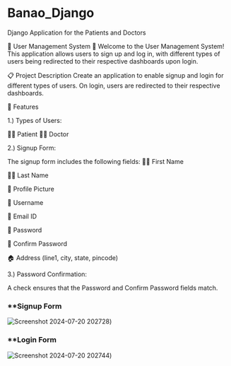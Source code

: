 # Banao_Django
Django Application for the Patients and Doctors

🏥 User Management System 🏥
Welcome to the User Management System! This application allows users to sign up and log in, with different types of users being redirected to their respective dashboards upon login.

📋 Project Description
Create an application to enable signup and login for different types of users. On login, users are redirected to their respective dashboards.

🌟 Features



1.) Types of Users:

🧑‍⚕️ Patient
👨‍⚕️ Doctor


2.) Signup Form:

The signup form includes the following fields:
🧑‍🔬 First Name

👩‍🔬 Last Name

📸 Profile Picture

👤 Username

📧 Email ID

🔐 Password

🔐 Confirm Password

🏠 Address (line1, city, state, pincode)



3.) Password Confirmation:

A check ensures that the Password and Confirm Password fields match.

### **Signup Form
![Screenshot 2024-07-20 202728](https://github.com/user-attachments/assets/f9fa22a1-c4ef-4a32-9686-c9b41164c3d3))

### **Login Form
![Screenshot 2024-07-20 202744](https://github.com/user-attachments/assets/10efbf22-ed77-4510-a192-3dc66d7b5cda))


